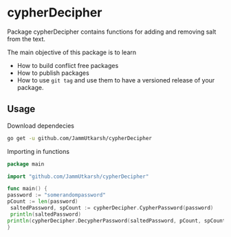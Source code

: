# cypherDecipher

Package cypherDecipher contains functions for adding and removing salt from the text.

The main objective of this package is to learn

- How to build conflict free packages
- How to publish packages
- How to use `git tag` and use them to have a versioned release of your package.

## Usage

Download dependecies

```bash
go get -u github.com/JammUtkarsh/cypherDecipher
```

Importing in functions

```go
package main 

import "github.com/JammUtkarsh/cypherDecipher"

func main() {
password := "somerandompassword"
pCount := len(password)
 saltedPassword, spCount := cypherDecipher.CypherPassword(password)
 println(saltedPassword)
println(cypherDecipher.DecypherPassword(saltedPassword, pCount, spCount))
}
```
